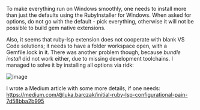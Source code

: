 To make everything run on Windows smoothly, one needs to install more than just the defaults using the RubyInstaller for Windows.
When asked for options, do not go with the default - pick everything, otherwise it will not be possible to build gem native extensions.

Also, it seems that ruby-lsp extension does not cooperate with blank VS Code solutions; it needs to have a folder workspace open, with a Gemfile.lock in it.
There was another problem though, because _bundle install_ did not work either, due to missing development toolchains. I managed to solve it by installing
all options via ridk:

![image](https://github.com/b4ry/RubyTest/assets/3950530/76f812f3-702b-4dbd-97d4-d323d947c502)

I wrote a Medium article with some more details, if one needs: https://medium.com/@luka.barczak/initial-ruby-lsp-configurational-pain-7d58bba2b995
